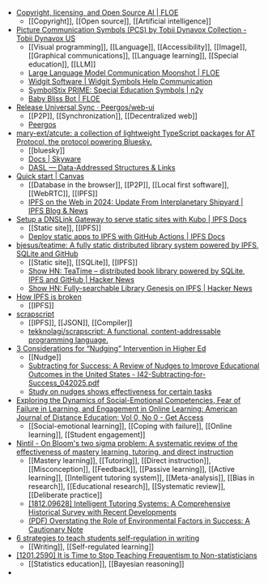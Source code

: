 - [Copyright, licensing, and Open Source AI | FLOE](https://floeproject.org/projects/ai-in-education/copyright-licensing-and-open-source-ai/)
	- [[Copyright]], [[Open source]], [[Artificial intelligence]]
- [Picture Communication Symbols (PCS) by Tobii Dynavox Collection - Tobii Dynavox US](https://us.tobiidynavox.com/products/picture-communication-symbols-pcs)
	- [[Visual programming]], [[Language]], [[Accessibility]], [[Image]], [[Graphical communications]], [[Language learning]], [[Special education]], [[LLM]]
	- [Large Language Model Communication Moonshot | FLOE](https://floeproject.org/news/2024-12-04-llm-communication-moonshot/)
	- [Widgit Software | Widgit Symbols Help Communication](https://www.widgit.com/)
	- [SymbolStix PRIME: Special Education Symbols | n2y](https://www.n2y.com/symbolstix-prime/)
	- [Baby Bliss Bot | FLOE](https://floeproject.org/projects/baby-bliss-bot/)
- [Release Universal Sync · Peergos/web-ui](https://github.com/Peergos/web-ui/releases/tag/v1.3.0)
	- [[P2P]], [[Synchronization]], [[Decentralized web]]
	- [Peergos](https://peergos.org/)
- [mary-ext/atcute: a collection of lightweight TypeScript packages for AT Protocol, the protocol powering Bluesky.](https://github.com/mary-ext/atcute/?tab=readme-ov-file)
	- [[bluesky]]
	- [Docs | Skyware](https://skyware.js.org/)
	- [DASL — Data-Addressed Structures & Links](https://dasl.ing/#code)
- [Quick start | Canvas](https://docs.canvas.xyz/)
	- [[Database in the browser]], [[P2P]], [[Local first software]], [[WebRTC]], [[IPFS]]
	- [IPFS on the Web in 2024: Update From Interplanetary Shipyard | IPFS Blog & News](https://blog.ipfs.tech/2024-shipyard-improving-ipfs-on-the-web/#browser-transports)
- [Setup a DNSLink Gateway to serve static sites with Kubo | IPFS Docs](https://docs.ipfs.tech/how-to/websites-on-ipfs/dnslink-gateway/)
	- [[Static site]], [[IPFS]]
	- [Deploy static apps to IPFS with GitHub Actions | IPFS Docs](https://docs.ipfs.tech/how-to/websites-on-ipfs/deploy-github-action/#what-is-the-ipfs-deploy-action)
- [bjesus/teatime: A fully static distributed library system powered by IPFS, SQLite and GitHub](https://github.com/bjesus/teatime/)
	- [[Static site]], [[SQLite]], [[IPFS]]
	- [Show HN: TeaTime – distributed book library powered by SQLite, IPFS and GitHub | Hacker News](https://news.ycombinator.com/item?id=42256104)
	- [Show HN: Fully-searchable Library Genesis on IPFS | Hacker News](https://news.ycombinator.com/item?id=28585208)
- [How IPFS is broken](https://njump.me/naddr1qqyxgdfsxvck2dtzqgsrhuxx8l9ex335q7he0f09aej04zpazpl0ne2cgukyawd24mayt8grqsqqqa28zc86w7)
	- [[IPFS]]
- [scrapscript](https://scrapscript.org/)
	- [[IPFS]], [[JSON]], [[Compiler]]
	- [tekknolagi/scrapscript: A functional, content-addressable programming language.](https://github.com/tekknolagi/scrapscript)
- [3 Considerations for “Nudging” Intervention in Higher Ed](https://www.insidehighered.com/news/student-success/college-experience/2025/05/23/3-considerations-nudging-intervention-higher-ed)
	- [[Nudge]]
	- [Subtracting for Success: A Review of Nudges to Improve Educational Outcomes in the United States - I42-Subtracting-for-Success_042025.pdf](https://www.ideas42.org/wp-content/uploads/2025/04/I42-Subtracting-for-Success_042025.pdf)
	- [Study on nudges shows effectiveness for certain tasks](https://www.insidehighered.com/news/students/retention/2024/12/17/study-nudges-shows-effectiveness-certain-tasks)
- [Exploring the Dynamics of Social-Emotional Competencies, Fear of Failure in Learning, and Engagement in Online Learning: American Journal of Distance Education: Vol 0, No 0 - Get Access](https://www.tandfonline.com/doi/full/10.1080/08923647.2025.2489192?src=exp-la)
	- [[Social-emotional learning]], [[Coping with failure]], [[Online learning]], [[Student engagement]]
- [Nintil - On Bloom's two sigma problem: A systematic review of the effectiveness of mastery learning, tutoring, and direct instruction](https://nintil.com/bloom-sigma)
	- [[Mastery learning]], [[Tutoring]], [[Direct instruction]], [[Misconception]], [[Feedback]], [[Passive learning]], [[Active learning]], [[Intelligent tutoring system]], [[Meta-analysis]], [[Bias in research]], [[Educational research]], [[Systematic review]], [[Deliberate practice]]
	- [[1812.09628] Intelligent Tutoring Systems: A Comprehensive Historical Survey with Recent Developments](https://arxiv.org/abs/1812.09628)
	- [(PDF) Overstating the Role of Environmental Factors in Success: A Cautionary Note](https://www.researchgate.net/publication/329055215_Overstating_the_Role_of_Environmental_Factors_in_Success_A_Cautionary_Note)
- [6 strategies to teach students self-regulation in writing](https://www.understood.org/en/articles/6-strategies-to-teach-kids-self-regulation-in-writing)
	- [[Writing]], [[Self-regulated learning]]
- [[1201.2590] It is Time to Stop Teaching Frequentism to Non-statisticians](https://arxiv.org/abs/1201.2590)
	- [[Statistics education]], [[Bayesian reasoning]]
-